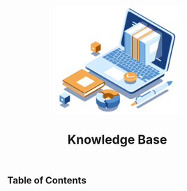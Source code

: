 <h1 align="center">
  <br>
  <img src="./img/knowledge-base.png" alt="Knowledge Base" height="250">
  <br>
  <br>
  Knowledge Base
  <br>
  <br>
</h1>

## Table of Contents